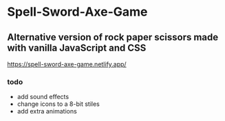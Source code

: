 # Spell-Sword-Axe-Game

## Alternative version of rock paper scissors made with vanilla JavaScript and CSS

https://spell-sword-axe-game.netlify.app/

### todo

- add sound effects
- change icons to a 8-bit stiles
- add extra animations
